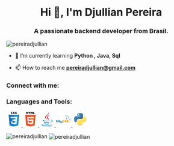 <h1 align="center">Hi 👋, I'm Djullian Pereira</h1>
<h3 align="center">A passionate backend developer from Brasil.</h3>

<p align="left"> <img src="https://komarev.com/ghpvc/?username=pereiradjullian&label=Profile%20views&color=0e75b6&style=flat" alt="pereiradjullian" /> </p>

- 🌱 I’m currently learning **Python , Java, Sql**

- 📫 How to reach me **pereiradjullian@gmail.com**

<h3 align="left">Connect with me:</h3>
<p align="left">
</p>

<h3 align="left">Languages and Tools:</h3>
<p align="left"> <a href="https://www.w3schools.com/css/" target="_blank" rel="noreferrer"> <img src="https://raw.githubusercontent.com/devicons/devicon/master/icons/css3/css3-original-wordmark.svg" alt="css3" width="40" height="40"/> </a> <a href="https://www.w3.org/html/" target="_blank" rel="noreferrer"> <img src="https://raw.githubusercontent.com/devicons/devicon/master/icons/html5/html5-original-wordmark.svg" alt="html5" width="40" height="40"/> </a> <a href="https://www.java.com" target="_blank" rel="noreferrer"> <img src="https://raw.githubusercontent.com/devicons/devicon/master/icons/java/java-original.svg" alt="java" width="40" height="40"/> </a> <a href="https://www.mysql.com/" target="_blank" rel="noreferrer"> <img src="https://raw.githubusercontent.com/devicons/devicon/master/icons/mysql/mysql-original-wordmark.svg" alt="mysql" width="40" height="40"/> </a> <a href="https://www.python.org" target="_blank" rel="noreferrer"> <img src="https://raw.githubusercontent.com/devicons/devicon/master/icons/python/python-original.svg" alt="python" width="40" height="40"/> </a> </p>

<p><img align="left" src="https://github-readme-stats.vercel.app/api/top-langs?username=pereiradjullian&show_icons=true&locale=en&layout=compact" alt="pereiradjullian" /></p>

<p>&nbsp;<img align="center" src="https://github-readme-stats.vercel.app/api?username=pereiradjullian&show_icons=true&locale=en" alt="pereiradjullian" /></p>
